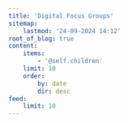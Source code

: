 ```yaml
---
title: 'Digital Focus Groups'
sitemap:
    lastmod: '24-09-2024 14:12'
root_of_blog: true
content:
    items:
        - '@self.children'
    limit: 10
    order:
        by: date
        dir: desc
feed:
    limit: 10
---
```


